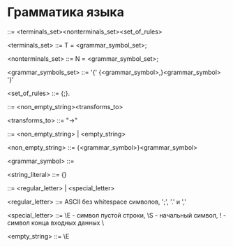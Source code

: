# Грамматика языка

<program> ::= <terminals_set><nonterminals_set><set_of_rules>

<terminals_set> ::= T = <grammar_symbol_set>;

<nonterminals_set> ::= N = <grammar_symbol_set>;

<grammar_symbols_set> ::= '{' {<grammar_symbol>,}<grammar_symbol> '}'

<set_of_rules> ::= {<rule>;}<rule>.

<rule> ::= <non_empty_string><transforms_to><string>

<transforms_to> ::= "\->"

<string> ::= <non_empty_string> | <empty_string>

<non_empty_string> ::= {<grammar_symbol>}<grammar_symbol>

<grammar_symbol> ::= <letter>

<string_literal> ::= {<letter>}<letter>

<letter> ::= <regular_letter> | <special_letter>

<regular_letter> ::= ASCII без whitespace символов, ';', '.' и ','

<special_letter> ::= \E - символ пустой строки,
                     \S - начальный символ,
                     \! - символ конца входных данных
                     \\

<empty_string> ::= \E 
